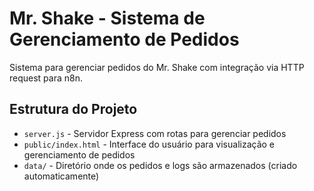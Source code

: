 # Mr. Shake - Sistema de Gerenciamento de Pedidos

Sistema para gerenciar pedidos do Mr. Shake com integração via HTTP request para n8n.

## Estrutura do Projeto

- `server.js` - Servidor Express com rotas para gerenciar pedidos
- `public/index.html` - Interface do usuário para visualização e gerenciamento de pedidos
- `data/` - Diretório onde os pedidos e logs são armazenados (criado automaticamente)
